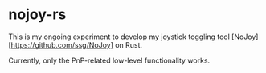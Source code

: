 # nojoy-rs

This is my ongoing experiment to develop my joystick toggling tool [NoJoy][https://github.com/ssg/NoJoy] on Rust.

Currently, only the PnP-related low-level functionality works. 

